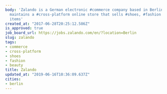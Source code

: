 ```yaml
---
body: 'Zalando is a German electronic #commerce company based in Berlin. The company
  maintains a #cross-platform online store that sells #shoes, #fashion and #beauty
  items'
created_at: "2017-06-28T20:25:12.586Z"
is_approved: true
job_board_url: https://jobs.zalando.com/en/?location=Berlin
slug: zalando
tags:
- commerce
- cross-platform
- shoes
- fashion
- beauty
title: Zalando
updated_at: "2019-06-16T10:36:09.637Z"
cities:
- berlin
---
```

